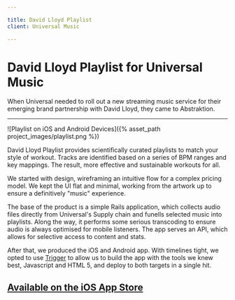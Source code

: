 ```yaml
---

title: David Lloyd Playlist
client: Universal Music

---
```


# David Lloyd Playlist for Universal Music

When Universal needed to roll out a new streaming music service for their emerging brand partnership with David Lloyd, they came to Abstraktion.

---

![Playlist on iOS and Android Devices]({% asset_path project_images/playlist.png %})

David Lloyd Playlist provides scientifically curated playlists to match your style of workout. Tracks are identified based on a series of BPM ranges and key mappings. The result, more effective and sustainable workouts for all.

We started with design, wireframing an intuitive flow for a complex pricing model. We kept the UI flat and minimal, working from the artwork up to ensure a definitively "music" experience.

The base of the product is a simple Rails application, which collects audio files directly from Universal's Supply chain and funells selected music into playlists. Along the way, it performs some serious transcoding to ensure audio is always optimised for mobile listeners. The app serves an API, which allows for selective access to content and stats.

After that, we produced the iOS and Android app. With timelines tight, we opted to use [Trigger](http://trigger.io) to allow us to build the app with the tools we knew best, Javascript and HTML 5, and deploy to both targets in a single hit.

## [Available on the iOS App Store](https://itunes.apple.com/gb/app/david-lloyd-playlist/id786134358?mt=8)
